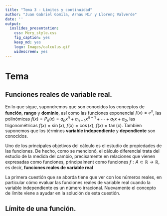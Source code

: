 ```yaml
---
title: "Tema 3 - Límites y continuidad"
author: "Juan Gabriel Gomila, Arnau Mir y Llorenç Valverde"
date: ''
output: 
  ioslides_presentation: 
    css: Mery_style.css
    fig_caption: yes
    keep_md: yes
    logo: Images/calculus.gif
    widescreen: yes
---
```




# Tema

## Funciones reales de variable real.

En lo que sigue, supondremos que son conocidos los conceptos de **función**, **rango** y **dominio**, así como las funciones exponencial $f(x)=e^x$, las polinómicas $f(x)= P_n(x) = a_nx^n+a_{n-1}x^{n-1}+ \cdots + a_1x+a_0$,  las trigonométricas $f(x)=\sin(x)$, $f(x)=\cos(x)$, $f(x) =\tan(x)$. Tambien suponemos que los términos **variable independiente** y **dependiente** son conocidos.

Uno de los principales objetivos del càlculo es el estudio de propiedades de las funciones. De hecho, como se mencionó, el cálculo diferencial trata del estudio de la medida del cambio, precisamente en relaciones que vienen expresadas como funciones, principalment como funciones $f:A\subset \mathbb{R} \rightarrow \mathbb{R}$, es decir, **funciones reales de variable real**

La primera cuestión que se aborda tiene que ver con los números reales, en particular cómo evaluar las funciones reales de variable real cuando la variable independiente es un número irracional. Nuevamente el concepto de límite viene a ayudar en la solución de esta cuestión.

## Límite de una función.

